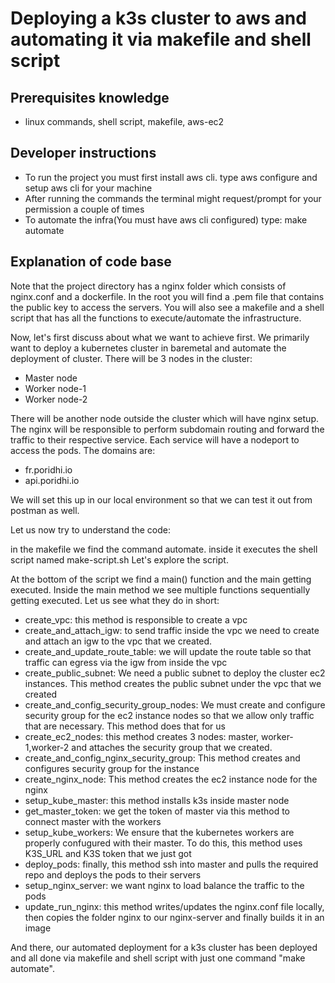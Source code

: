 # Deploying a k3s cluster to aws and automating it via makefile and shell script

## Prerequisites knowledge

- linux commands, shell script, makefile, aws-ec2

## Developer instructions

- To run the project  you must first install aws cli. type aws configure and setup aws cli for your machine
- After running the commands the terminal might request/prompt for your permission a couple of times
- To automate the infra(You must have aws cli configured) type:
    make automate

## Explanation of code base
Note that the project directory has a nginx folder which consists of nginx.conf and a dockerfile.
In the root you will find a .pem file that contains the public key to access the servers.
You will also see a makefile and a shell script that has all the functions to execute/automate the infrastructure.

Now, let's first discuss about what we want to achieve first. We primarily want to deploy a kubernetes cluster in baremetal and automate the deployment of cluster. There will be 3 nodes in the cluster:  
- Master node
- Worker node-1
- Worker node-2

There will be another node outside the cluster which will have nginx setup. The nginx will be responsible to perform subdomain routing and forward the traffic to their respective service. Each service will have a nodeport to access the pods.
The domains are:
- fr.poridhi.io
- api.poridhi.io

We will set this up in our local environment so that we can test it out from postman as well.

Let us now try to understand the code:

in the makefile we find the command automate. inside it executes the shell script named make-script.sh
Let's explore the script.

At the bottom of the script we find a main() function and the main getting executed. Inside the main method we see multiple functions sequentially getting executed. Let us see what they do in short:

- create_vpc: this method is responsible to create a vpc
- create_and_attach_igw: to send traffic inside the vpc we need to create and attach an igw to the vpc that we created.
- create_and_update_route_table: we will update the route table so that traffic can egress via the igw from inside the vpc
- create_public_subnet: We need a public subnet to deploy the cluster ec2 instances. This method creates the public subnet under the vpc that we created
- create_and_config_security_group_nodes: We must create and configure security group for the ec2 instance nodes so that we allow only traffic that are necessary. This method does that for us
- create_ec2_nodes: this method creates 3 nodes: master, worker-1,worker-2 and attaches the security group that we created.
- create_and_config_nginx_security_group: This method creates and configures security group for the instance
- create_nginx_node: This method creates the ec2 instance node for the nginx
- setup_kube_master: this method installs k3s inside master node
- get_master_token: we get the token of master via this method to connect master with the workers
- setup_kube_workers: We ensure that the kubernetes workers are properly confugured with their master. To do this, this method uses K3S_URL and K3S token that we just got
- deploy_pods: finally, this method ssh into master and pulls the required repo and deploys the pods to their servers
- setup_nginx_server: we want nginx to load balance the traffic to the pods
- update_run_nginx: this method writes/updates the nginx.conf file locally, then copies the folder nginx to our nginx-server and finally builds it in an image

And there, our automated deployment for a k3s cluster has been deployed and all done via makefile and shell script with just one command "make automate".
